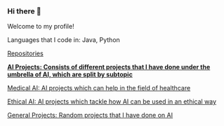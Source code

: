 ### Hi there 👋

<!--
**NealJ02/NealJ02** is a ✨ _special_ ✨ repository because its `README.md` (this file) appears on your GitHub profile.

Here are some ideas to get you started:

- 🔭 I’m currently working on ...
- 🌱 I’m currently learning ...
- 👯 I’m looking to collaborate on ...
- 🤔 I’m looking for help with ...
- 💬 Ask me about ...
- 📫 How to reach me: ...
- 😄 Pronouns: ...
- ⚡ Fun fact: ...
-->

Welcome to my profile!



Languages that I code in: Java, Python

<u>Repositories<u>

**AI Projects: Consists of different projects that I have done under the umbrella of AI, which are split by subtopic**
  
  Medical AI: AI projects which can help in the field of healthcare

  Ethical AI: AI projects which tackle how AI can be used in an ethical way
  
  General Projects: Random projects that I have done on AI

